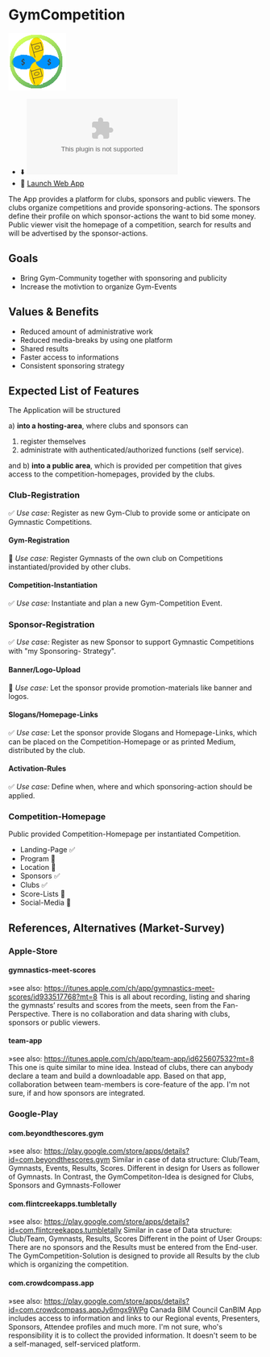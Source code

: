 # GymCompetition
![product-logo](https://github.com/luechtdiode/GymCompetition/blob/master/app/images/logo.png)

- :arrow_down: ![Download Android-App](https://github.com/luechtdiode/GymCompetition/blob/master/mobile/dist/android-debug.apk)
- :link: [Launch Web App](https://gymcompetition.mybluemix.net/)

The App provides a platform for clubs, sponsors and public viewers. The clubs organize competitions and provide sponsoring-actions. The sponsors define their profile on which sponsor-actions the want to bid some money. Public viewer visit the homepage of a competition, search for results and will be advertised by the sponsor-actions.

## Goals
* Bring Gym-Community together with sponsoring and publicity
* Increase the motivtion to organize Gym-Events

## Values & Benefits
* Reduced amount of administrative work
* Reduced media-breaks by using one platform
* Shared results
* Faster access to informations
* Consistent sponsoring strategy

## Expected List of Features
The Application will be structured 

a) **into a hosting-area**, where clubs and sponsors can
  
  1. register themselves
  2. administrate with authenticated/authorized functions (self service).

and b) **into a public area**, which is provided per competition that gives access to the competition-homepages, provided by the clubs. 

### Club-Registration
:white_check_mark: *Use case:* Register as new Gym-Club to provide some or anticipate on Gymnastic
Competitions.

#### Gym-Registration
:construction_worker: *Use case:* Register Gymnasts of the own club on Competitions instantiated/provided by other
clubs.

#### Competition-Instantiation
:white_check_mark: *Use case:* Instantiate and plan a new Gym-Competition Event.

### Sponsor-Registration
:white_check_mark: *Use case:* Register as new Sponsor to support Gymnastic Competitions with "my Sponsoring-
Strategy".

#### Banner/Logo-Upload
:construction_worker: *Use case:* Let the sponsor provide promotion-materials like banner and logos.

#### Slogans/Homepage-Links
:white_check_mark: *Use case:* Let the sponsor provide Slogans and Homepage-Links, which can be placed on the
Competition-Homepage or as printed Medium, distributed by the club.

#### Activation-Rules
:white_check_mark: *Use case:* Define when, where and which sponsoring-action should be applied.

### Competition-Homepage
Public provided Competition-Homepage per instantiated Competition.
* Landing-Page :white_check_mark:
* Program :construction_worker:
* Location :construction_worker:
* Sponsors :white_check_mark:
* Clubs :white_check_mark:
* Score-Lists :construction_worker:
* Social-Media :construction_worker:

## References, Alternatives (Market-Survey)

### Apple-Store

#### gymnastics-meet-scores
»see also: https://itunes.apple.com/ch/app/gymnastics-meet-scores/id933517768?mt=8
This is all about recording, listing and sharing the gymnasts’ results and scores from the
meets, seen from the Fan-Perspective. There is no collaboration and data sharing with clubs,
sponsors or public viewers.

#### team-app
»see also: https://itunes.apple.com/ch/app/team-app/id625607532?mt=8
This one is quite similar to mine idea. Instead of clubs, there can anybody declare a team
and build a downloadable app. Based on that app, collaboration between team-members is
core-feature of the app.
I'm not sure, if and how sponsors are integrated.

### Google-Play

#### com.beyondthescores.gym
»see also: https://play.google.com/store/apps/details?id=com.beyondthescores.gym
Similar in case of data structure: Club/Team, Gymnasts, Events, Results, Scores.
Different in design for Users as follower of Gymnasts. In Contrast, the GymCompetiton-Idea
is designed for Clubs, Sponsors and Gymnasts-Follower

#### com.flintcreekapps.tumbletally
»see also: https://play.google.com/store/apps/details?id=com.flintcreekapps.tumbletally
Similar in case of Data structure: Club/Team, Gymnasts, Results, Scores
Different in the point of User Groups: There are no sponsors and the Results must be
entered from the End-user. The GymCompetition-Solution is designed to provide all Results
by the club which is organizing the competition.

#### com.crowdcompass.app
»see also: https://play.google.com/store/apps/details?id=com.crowdcompass.appJy6mgx9WPg
Canada BIM Council
CanBIM App includes access to information and links to our Regional events, Presenters,
Sponsors, Attendee profiles and much more.
I'm not sure, who's responsibility it is to collect the provided information. It doesn't seem to be
a self-managed, self-serviced platform.
